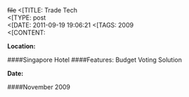 ~~file~~
<[TITLE: 	Trade Tech	
<[TYPE: 	post	
<[DATE: 	2011-09-19 19:06:21	
<[TAGS: 	2009	
<[CONTENT: 	

**Location:**

####Singapore Hotel
####Features:
Budget Voting Solution

**Date:**

####November 2009











